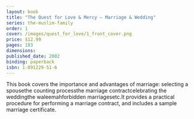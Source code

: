 ```yaml
---
layout: book
title: "The Quest for Love & Mercy – Marriage & Wedding"
series: the-muslim-family
order: 1
cover: /images/quest_for_love/1_front_cover.png
price: $12.99
pages: 183
dimensions:
published_date: 2002
binding: paperback
isbn: 1-891229-51-6
---
```


This book covers the importance and advantages of marriage:
selecting a spousethe counting processthe marriage contractcelebrating the weddingthe waleemahforbidden marriagesetc.It provides a practical procedure for performing a marriage contract, and includes a sample marriage certificate.

